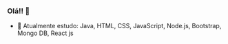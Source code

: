 ### Olá!! 👋



- 🌱 Atualmente estudo: Java, HTML, CSS, JavaScript, Node.js, Bootstrap, Mongo DB, React js




